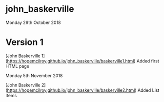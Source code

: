 # john_baskerville

Monday 29th October 2018

# Version 1
[John Baskerville 1]
(https://hopemcilroy.github.io/john_baskerville/baskerville1.html) 
Added first HTML page
 
Monday 5th November 2018

[John Baskerville 2]
(https://hopemcilroy.github.io/john_baskerville/baskerville2.html) 
Added List Items 